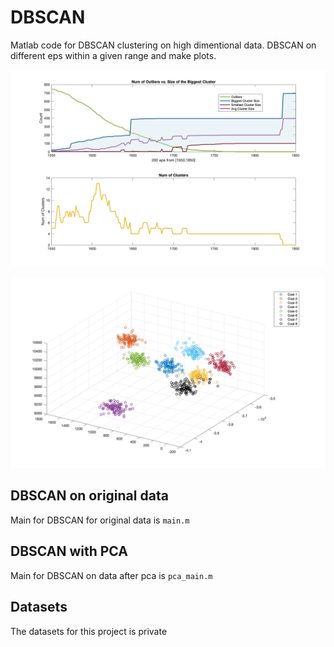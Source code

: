 # DBSCAN
Matlab code for DBSCAN clustering on high dimentional data.
DBSCAN on different eps within a given range and make plots.

![Alt text](example.png "DBSCN eps vs. Cluster Statistics")

![Alt text](3d_example.png "3-d plot")


## DBSCAN on original data
Main for DBSCAN for original data is `main.m`

## DBSCAN with PCA
Main for DBSCAN on data after pca is `pca_main.m`

## Datasets
The datasets for this project is private
